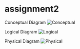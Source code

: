 # assignment2

Conceptual Diagram
![Conceptual](https://github.com/ptphamtx/assignment2/assets/113536208/9c2f4a5c-8f68-47a1-b0d6-a5d5177ce9f1)

Logical Diagram
![Logical](https://github.com/ptphamtx/assignment2/assets/113536208/4566cd40-74ea-4c7e-af19-365a1988bdc0)

Physical Diagram
![Physical](https://github.com/ptphamtx/assignment2/assets/113536208/71621432-5974-4734-b631-d1ab1f91012a)
